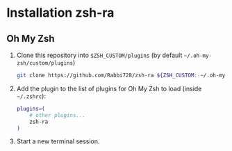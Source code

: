 # Installation zsh-ra

## Oh My Zsh

1. Clone this repository into `$ZSH_CUSTOM/plugins` (by default `~/.oh-my-zsh/custom/plugins`)

    ```sh
    git clone https://github.com/Rabbi728/zsh-ra ${ZSH_CUSTOM:-~/.oh-my-zsh/custom}/plugins/zsh-ra
    ```

2. Add the plugin to the list of plugins for Oh My Zsh to load (inside `~/.zshrc`):

    ```sh
    plugins=( 
        # other plugins...
        zsh-ra
    )
    ```

3. Start a new terminal session.